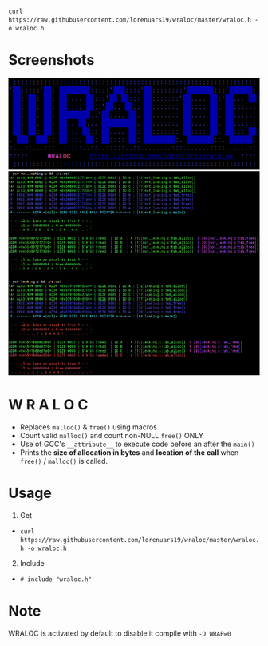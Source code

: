 `curl https://raw.githubusercontent.com/lorenuars19/wraloc/master/wraloc.h -o wraloc.h`
# Screenshots
<img src="wraloc_logo.png">
<img src="wraloc_demo.png">

# W R A L O C
- Replaces `malloc()` & `free()` using macros
- Count valid `malloc()` and count non-NULL `free()` ONLY
- Use of GCC's `__attribute__` to execute code before an after the `main()`
- Prints the **size of allocation in bytes** and **location of the call** when `free()` / `malloc()` is called.

# Usage
1. Get
  - `curl https://raw.githubusercontent.com/lorenuars19/wraloc/master/wraloc.h -o wraloc.h`
2. Include
  - ` # include "wraloc.h" `
# Note
WRALOC is activated by default to disable it compile with `-D WRAP=0 `
